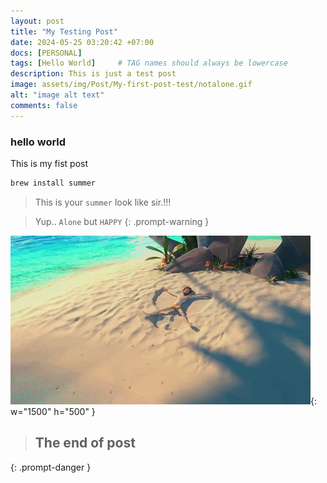 ```yaml
---
layout: post
title: "My Testing Post"
date: 2024-05-25 03:20:42 +07:00
docs: [PERSONAL]
tags: [Hello World]     # TAG names should always be lowercase
description: This is just a test post
image: assets/img/Post/My-first-post-test/notalone.gif
alt: "image alt text"
comments: false
---
```


### hello world


This is my fist post


```bash
brew install summer
```
> This is your `summer` look like sir.!!!

> Yup.. `Alone` but `HAPPY`
{: .prompt-warning }

![summer](/assets/img/Post/My-first-post-test/summer.gif){: w="1500" h="500" }

> ## The end of post
{: .prompt-danger }
